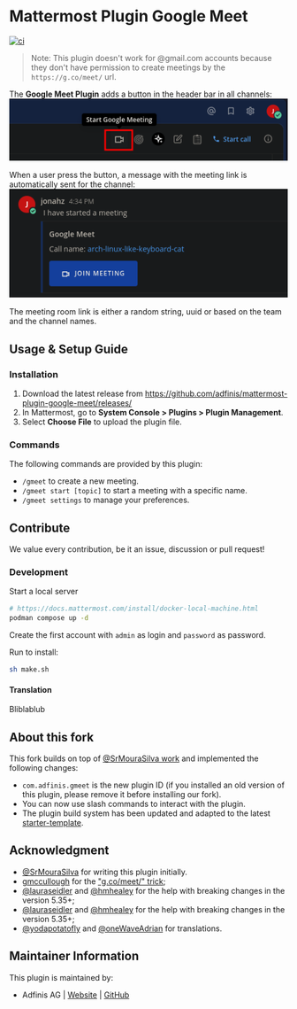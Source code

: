 # Mattermost Plugin Google Meet
[![ci](https://github.com/adfinis/mattermost-plugin-google-meet/actions/workflows/ci.yml/badge.svg)](https://github.com/adfinis/mattermost-plugin-google-meet/actions/workflows/ci.yml)

> Note: This plugin doesn't work for @gmail.com accounts because they don't have permission to create meetings by the `https://g.co/meet/` url.

The **Google Meet Plugin** adds a button in the header bar in all channels:  
![Example of Google Meet Plugin button](img/start.png)

When a user press the button, a message with the meeting link is automatically sent for the channel:  
![The Google Meet Plugin create a message in the channel with the link](img/message.png)

The meeting room link is either a random string, uuid or based on the team and the channel names.

## Usage & Setup Guide

### Installation

1. Download the latest release from https://github.com/adfinis/mattermost-plugin-google-meet/releases/
2. In Mattermost, go to **System Console > Plugins > Plugin Management**.
3. Select **Choose File** to upload the plugin file.

### Commands

The following commands are provided by this plugin:

* `/gmeet` to create a new meeting.
* `/gmeet start [topic]` to start a meeting with a specific name.
* `/gmeet settings` to manage your preferences.  

## Contribute

We value every contribution, be it an issue, discussion or pull request!

### Development

Start a local server
```sh
# https://docs.mattermost.com/install/docker-local-machine.html
podman compose up -d
```

Create the first account with `admin` as login and `password` as password.

Run to install:
```sh
sh make.sh
```

#### Translation

Bliblablub


## About this fork

This fork builds on top of [@SrMouraSilva work](https://github.com/SrMouraSilva/mattermost-google-meet-plugin) and implemented the following changes:

* `com.adfinis.gmeet` is the new plugin ID (if you installed an old version of this plugin, please remove it before installing our fork).
* You can now use slash commands to interact with the plugin.
* The plugin build system has been updated and adapted to the latest [starter-template](https://github.com/mattermost/mattermost-plugin-starter-template).



## Acknowledgment

* [@SrMouraSilva](https://github.com/SrMouraSilva) for writing this plugin initially.
* [gmccullough](https://stackoverflow.com/users/2281071/gmccullough) for the ["g.co/meet/" trick](https://stackoverflow.com/a/62313196/1524997);
* [@lauraseidler](https://github.com/lauraseidler) and [@hmhealey](https://github.com/hmhealey) for the help with breaking changes in the version 5.35+;
* [@lauraseidler](https://github.com/lauraseidler) and [@hmhealey](https://github.com/hmhealey) for the help with breaking changes in the version 5.35+;
* [@yodapotatofly](https://github.com/yodapotatofly) and [@oneWaveAdrian](https://github.com/oneWaveAdrian) for translations.

## Maintainer Information

This plugin is maintained by:

* Adfinis AG | [Website](https://adfinis.com) | [GitHub](https://github.com/adfinis)
